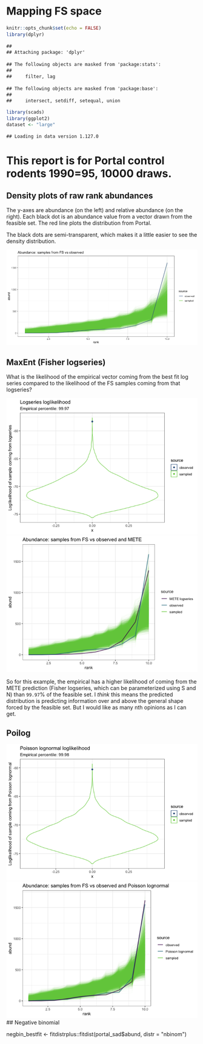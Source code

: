 Mapping FS space
================

``` r
knitr::opts_chunk$set(echo = FALSE)
library(dplyr)
```

    ## 
    ## Attaching package: 'dplyr'

    ## The following objects are masked from 'package:stats':
    ## 
    ##     filter, lag

    ## The following objects are masked from 'package:base':
    ## 
    ##     intersect, setdiff, setequal, union

``` r
library(scads)
library(ggplot2)
dataset <- "large"
```

    ## Loading in data version 1.127.0

This report is for Portal control rodents 1990=95, 10000 draws.
===============================================================

Density plots of raw rank abundances
------------------------------------

The y-axes are abundance (on the left) and relative abundance (on the right). Each black dot is an abundance value from a vector drawn from the feasible set. The red line plots the distribution from Portal.

The black dots are semi-transparent, which makes it a little easier to see the density distribution.

![](goffs_files/figure-markdown_github/plot%20rads%20and%20rescaled%20rads-1.png)

MaxEnt (Fisher logseries)
-------------------------

What is the likelihood of the empirical vector coming from the best fit log series compared to the likelihood of the FS samples coming from that logseries?

![](goffs_files/figure-markdown_github/logseries-1.png)![](goffs_files/figure-markdown_github/logseries-2.png)

So for this example, the empirical has a higher likelihood of coming from the METE prediction (Fisher logseries, which can be parameterized using S and N) than `99.97`% of the feasible set. I *think* this means the predicted distribution is predicting information over and above the general shape forced by the feasible set. But I would like as many nth opinions as I can get.

Poilog
------

![](goffs_files/figure-markdown_github/poilog-1.png)![](goffs_files/figure-markdown_github/poilog-2.png) \#\# Negative binomial

negbin\_bestfit &lt;- fitdistrplus::fitdist(portal\_sad$abund, distr = "nbinom")
